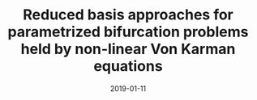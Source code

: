 ---
title: "Reduced basis approaches for parametrized bifurcation problems held by non-linear Von Karman equations"
collection: publications
permalink: /publication/2019-01-11-Reduced-basis-approaches-for-parametrized-bifurcation-problems-held-by-non-linear-Von-Karman-equations
date: 2019-01-11
item: 5
venue: 'Journal of Scientific Computing'
paperurl: 'https://doi.org/10.1007/s10915-019-01003-3'
authors: 'F. Pichi, G. Rozza'
pubsource: 'journal'
---